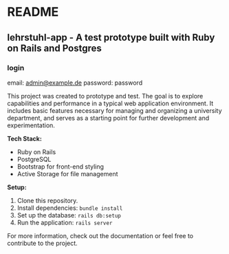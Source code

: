 # README

## lehrstuhl-app - A test prototype built with Ruby on Rails and Postgres

### login 
email: admin@example.de 
password: password

This project was created to prototype and test. The goal is to explore capabilities and performance in a typical web application environment. It includes basic features necessary for managing and organizing a university department, and serves as a starting point for further development and experimentation.

**Tech Stack:**
- Ruby on Rails
- PostgreSQL
- Bootstrap for front-end styling
- Active Storage for file management

**Setup:**
1. Clone this repository.
2. Install dependencies: `bundle install`
3. Set up the database: `rails db:setup`
4. Run the application: `rails server`

For more information, check out the documentation or feel free to contribute to the project.
